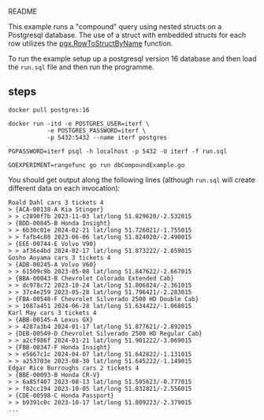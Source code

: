 README

This example runs a "compound" query using nested structs on a
Postgresql database. The use of a struct with embedded structs for each
row utilizes the [pgx.RowToStructByName](https://pkg.go.dev/github.com/jackc/pgx/v5#RowToStructByName)
function.

To run the example setup up a postgresql version 16 database and then load the
`run.sql` file and then run the programme.

## steps

```
docker pull postgres:16

docker run -itd -e POSTGRES_USER=iterf \
           -e POSTGRES_PASSWORD=iterf \
           -p 5432:5432 --name iterf postgres

PGPASSWORD=iterf psql -h localhost -p 5432 -U iterf -f run.sql

GOEXPERIMENT=rangefunc go run dbCompoundExample.go
```

You should get output along the following lines (although `run.sql` will
create different data on each invocation):

```
Roald Dahl cars 3 tickets 4
> {ACA-00138-A Kia Stinger}
> > c2890f7b 2023-11-03 lat/long 51.829620/-2.532015
> {BDD-00845-B Honda Insight}
> > 6b30c01e 2024-02-21 lat/long 51.726021/-1.755015
> > fafb4c88 2023-06-06 lat/long 51.824020/-2.490015
> {EEE-00744-E Volvo V90}
> > af36e4bd 2024-02-17 lat/long 51.873222/-2.859015
Gosho Aoyama cars 3 tickets 4
> {ADB-00245-A Volvo V60}
> > 61509c9b 2023-05-08 lat/long 51.847622/-2.667015
> {BBA-00043-B Chevrolet Colorado Extended Cab}
> > dc978c72 2023-10-24 lat/long 51.806824/-2.361015
> > 37c4e259 2023-05-28 lat/long 51.796421/-2.283015
> {FBA-00548-F Chevrolet Silverado 2500 HD Double Cab}
> > 1087a451 2024-06-28 lat/long 51.634422/-1.068015
Karl May cars 3 tickets 4
> {ABB-00145-A Lexus GX}
> > 4287a3b4 2024-01-17 lat/long 51.877621/-2.892015
> {DEB-00549-D Chevrolet Silverado 2500 HD Regular Cab}
> > a2cf986f 2024-01-21 lat/long 51.901222/-3.069015
> {FBB-00347-F Honda Insight}
> > e5667c1c 2024-04-07 lat/long 51.642822/-1.131015
> > a253703e 2023-08-30 lat/long 51.645222/-1.149015
Edgar Rice Burroughs cars 2 tickets 4
> {BBE-00093-B Honda CR-V}
> > 6a85f407 2023-08-13 lat/long 51.595623/-0.777015
> > f82cc194 2023-10-05 lat/long 51.832821/-2.556015
> {CDE-00598-C Honda Passport}
> > b9391c0c 2023-10-17 lat/long 51.809223/-2.379015
...
```

